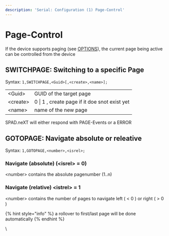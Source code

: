 ```yaml
---
description: 'Serial: Configuration (1) Page-Control'
---
```


# Page-Control

If the device supports paging (see [OPTIONS](../device-communication-flow/device-config-phase/device-options.md)), the current page being active can be controlled from the device

## SWITCHPAGE: Switching to a specific Page

Syntax: `1,SWITCHPAGE,<Guid>[,<create>,<name>];`

|           |                                               |
| --------- | --------------------------------------------- |
| \<Guid>   | GUID of the target page                       |
| \<create> | 0 \| 1 , create page if it doe snot exist yet |
| \<name>   | name of the new page                          |

SPAD.neXT will either respond with PAGE-Events or a ERROR

## GOTOPAGE: Navigate absolute or releative

Syntax: `1,GOTOPAGE,<number>,<isrel>;`

### Navigate (absolute) (\<isrel> = 0)

\<number> contains the absolute pagenumber (1..n)

### Navigate (relative) \<istrel> = 1

\<number> contains the number of pages to navigate left ( < 0 ) or right ( > 0 )

{% hint style="info" %}
a rollover to first/last page will be done automatically
{% endhint %}

\


